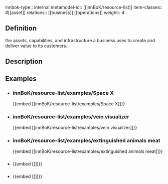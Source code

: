 
innbok-type:: internal
metamodel-id:: [[innBoK/resource-list]]
item-classes:: #[[asset]]
relations:: [[business]] [[operations]]
weight:: 4

## Definition
the assets, capabilities, and infrastructure a business uses to create and deliver value to its customers.
## Description
## Examples
- ### innBoK/resource-list/examples/Space X
	{{embed [[innBoK/resource-list/examples/Space X]]}}
- ### innBoK/resource-list/examples/vein visualizer
	{{embed [[innBoK/resource-list/examples/vein visualizer]]}}
- ### innBoK/resource-list/examples/extinguished animals meat
	{{embed [[innBoK/resource-list/examples/extinguished animals meat]]}}
- ### 
	{{embed [[]]}}
- ### 
	{{embed [[]]}}


